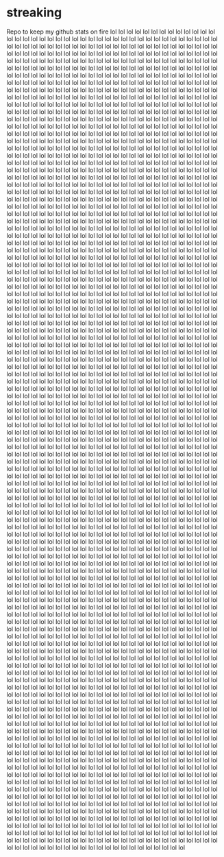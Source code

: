 # streaking
Repo to keep my github stats on fire
lol
lol
lol
lol
lol
lol
lol
lol
lol
lol
lol
lol
lol
lol
lol
lol
lol
lol
lol
lol
lol
lol
lol
lol
lol
lol
lol
lol
lol
lol
lol
lol
lol
lol
lol
lol
lol
lol
lol
lol
lol
lol
lol
lol
lol
lol
lol
lol
lol
lol
lol
lol
lol
lol
lol
lol
lol
lol
lol
lol
lol
lol
lol
lol
lol
lol
lol
lol
lol
lol
lol
lol
lol
lol
lol
lol
lol
lol
lol
lol
lol
lol
lol
lol
lol
lol
lol
lol
lol
lol
lol
lol
lol
lol
lol
lol
lol
lol
lol
lol
lol
lol
lol
lol
lol
lol
lol
lol
lol
lol
lol
lol
lol
lol
lol
lol
lol
lol
lol
lol
lol
lol
lol
lol
lol
lol
lol
lol
lol
lol
lol
lol
lol
lol
lol
lol
lol
lol
lol
lol
lol
lol
lol
lol
lol
lol
lol
lol
lol
lol
lol
lol
lol
lol
lol
lol
lol
lol
lol
lol
lol
lol
lol
lol
lol
lol
lol
lol
lol
lol
lol
lol
lol
lol
lol
lol
lol
lol
lol
lol
lol
lol
lol
lol
lol
lol
lol
lol
lol
lol
lol
lol
lol
lol
lol
lol
lol
lol
lol
lol
lol
lol
lol
lol
lol
lol
lol
lol
lol
lol
lol
lol
lol
lol
lol
lol
lol
lol
lol
lol
lol
lol
lol
lol
lol
lol
lol
lol
lol
lol
lol
lol
lol
lol
lol
lol
lol
lol
lol
lol
lol
lol
lol
lol
lol
lol
lol
lol
lol
lol
lol
lol
lol
lol
lol
lol
lol
lol
lol
lol
lol
lol
lol
lol
lol
lol
lol
lol
lol
lol
lol
lol
lol
lol
lol
lol
lol
lol
lol
lol
lol
lol
lol
lol
lol
lol
lol
lol
lol
lol
lol
lol
lol
lol
lol
lol
lol
lol
lol
lol
lol
lol
lol
lol
lol
lol
lol
lol
lol
lol
lol
lol
lol
lol
lol
lol
lol
lol
lol
lol
lol
lol
lol
lol
lol
lol
lol
lol
lol
lol
lol
lol
lol
lol
lol
lol
lol
lol
lol
lol
lol
lol
lol
lol
lol
lol
lol
lol
lol
lol
lol
lol
lol
lol
lol
lol
lol
lol
lol
lol
lol
lol
lol
lol
lol
lol
lol
lol
lol
lol
lol
lol
lol
lol
lol
lol
lol
lol
lol
lol
lol
lol
lol
lol
lol
lol
lol
lol
lol
lol
lol
lol
lol
lol
lol
lol
lol
lol
lol
lol
lol
lol
lol
lol
lol
lol
lol
lol
lol
lol
lol
lol
lol
lol
lol
lol
lol
lol
lol
lol
lol
lol
lol
lol
lol
lol
lol
lol
lol
lol
lol
lol
lol
lol
lol
lol
lol
lol
lol
lol
lol
lol
lol
lol
lol
lol
lol
lol
lol
lol
lol
lol
lol
lol
lol
lol
lol
lol
lol
lol
lol
lol
lol
lol
lol
lol
lol
lol
lol
lol
lol
lol
lol
lol
lol
lol
lol
lol
lol
lol
lol
lol
lol
lol
lol
lol
lol
lol
lol
lol
lol
lol
lol
lol
lol
lol
lol
lol
lol
lol
lol
lol
lol
lol
lol
lol
lol
lol
lol
lol
lol
lol
lol
lol
lol
lol
lol
lol
lol
lol
lol
lol
lol
lol
lol
lol
lol
lol
lol
lol
lol
lol
lol
lol
lol
lol
lol
lol
lol
lol
lol
lol
lol
lol
lol
lol
lol
lol
lol
lol
lol
lol
lol
lol
lol
lol
lol
lol
lol
lol
lol
lol
lol
lol
lol
lol
lol
lol
lol
lol
lol
lol
lol
lol
lol
lol
lol
lol
lol
lol
lol
lol
lol
lol
lol
lol
lol
lol
lol
lol
lol
lol
lol
lol
lol
lol
lol
lol
lol
lol
lol
lol
lol
lol
lol
lol
lol
lol
lol
lol
lol
lol
lol
lol
lol
lol
lol
lol
lol
lol
lol
lol
lol
lol
lol
lol
lol
lol
lol
lol
lol
lol
lol
lol
lol
lol
lol
lol
lol
lol
lol
lol
lol
lol
lol
lol
lol
lol
lol
lol
lol
lol
lol
lol
lol
lol
lol
lol
lol
lol
lol
lol
lol
lol
lol
lol
lol
lol
lol
lol
lol
lol
lol
lol
lol
lol
lol
lol
lol
lol
lol
lol
lol
lol
lol
lol
lol
lol
lol
lol
lol
lol
lol
lol
lol
lol
lol
lol
lol
lol
lol
lol
lol
lol
lol
lol
lol
lol
lol
lol
lol
lol
lol
lol
lol
lol
lol
lol
lol
lol
lol
lol
lol
lol
lol
lol
lol
lol
lol
lol
lol
lol
lol
lol
lol
lol
lol
lol
lol
lol
lol
lol
lol
lol
lol
lol
lol
lol
lol
lol
lol
lol
lol
lol
lol
lol
lol
lol
lol
lol
lol
lol
lol
lol
lol
lol
lol
lol
lol
lol
lol
lol
lol
lol
lol
lol
lol
lol
lol
lol
lol
lol
lol
lol
lol
lol
lol
lol
lol
lol
lol
lol
lol
lol
lol
lol
lol
lol
lol
lol
lol
lol
lol
lol
lol
lol
lol
lol
lol
lol
lol
lol
lol
lol
lol
lol
lol
lol
lol
lol
lol
lol
lol
lol
lol
lol
lol
lol
lol
lol
lol
lol
lol
lol
lol
lol
lol
lol
lol
lol
lol
lol
lol
lol
lol
lol
lol
lol
lol
lol
lol
lol
lol
lol
lol
lol
lol
lol
lol
lol
lol
lol
lol
lol
lol
lol
lol
lol
lol
lol
lol
lol
lol
lol
lol
lol
lol
lol
lol
lol
lol
lol
lol
lol
lol
lol
lol
lol
lol
lol
lol
lol
lol
lol
lol
lol
lol
lol
lol
lol
lol
lol
lol
lol
lol
lol
lol
lol
lol
lol
lol
lol
lol
lol
lol
lol
lol
lol
lol
lol
lol
lol
lol
lol
lol
lol
lol
lol
lol
lol
lol
lol
lol
lol
lol
lol
lol
lol
lol
lol
lol
lol
lol
lol
lol
lol
lol
lol
lol
lol
lol
lol
lol
lol
lol
lol
lol
lol
lol
lol
lol
lol
lol
lol
lol
lol
lol
lol
lol
lol
lol
lol
lol
lol
lol
lol
lol
lol
lol
lol
lol
lol
lol
lol
lol
lol
lol
lol
lol
lol
lol
lol
lol
lol
lol
lol
lol
lol
lol
lol
lol
lol
lol
lol
lol
lol
lol
lol
lol
lol
lol
lol
lol
lol
lol
lol
lol
lol
lol
lol
lol
lol
lol
lol
lol
lol
lol
lol
lol
lol
lol
lol
lol
lol
lol
lol
lol
lol
lol
lol
lol
lol
lol
lol
lol
lol
lol
lol
lol
lol
lol
lol
lol
lol
lol
lol
lol
lol
lol
lol
lol
lol
lol
lol
lol
lol
lol
lol
lol
lol
lol
lol
lol
lol
lol
lol
lol
lol
lol
lol
lol
lol
lol
lol
lol
lol
lol
lol
lol
lol
lol
lol
lol
lol
lol
lol
lol
lol
lol
lol
lol
lol
lol
lol
lol
lol
lol
lol
lol
lol
lol
lol
lol
lol
lol
lol
lol
lol
lol
lol
lol
lol
lol
lol
lol
lol
lol
lol
lol
lol
lol
lol
lol
lol
lol
lol
lol
lol
lol
lol
lol
lol
lol
lol
lol
lol
lol
lol
lol
lol
lol
lol
lol
lol
lol
lol
lol
lol
lol
lol
lol
lol
lol
lol
lol
lol
lol
lol
lol
lol
lol
lol
lol
lol
lol
lol
lol
lol
lol
lol
lol
lol
lol
lol
lol
lol
lol
lol
lol
lol
lol
lol
lol
lol
lol
lol
lol
lol
lol
lol
lol
lol
lol
lol
lol
lol
lol
lol
lol
lol
lol
lol
lol
lol
lol
lol
lol
lol
lol
lol
lol
lol
lol
lol
lol
lol
lol
lol
lol
lol
lol
lol
lol
lol
lol
lol
lol
lol
lol
lol
lol
lol
lol
lol
lol
lol
lol
lol
lol
lol
lol
lol
lol
lol
lol
lol
lol
lol
lol
lol
lol
lol
lol
lol
lol
lol
lol
lol
lol
lol
lol
lol
lol
lol
lol
lol
lol
lol
lol
lol
lol
lol
lol
lol
lol
lol
lol
lol
lol
lol
lol
lol
lol
lol
lol
lol
lol
lol
lol
lol
lol
lol
lol
lol
lol
lol
lol
lol
lol
lol
lol
lol
lol
lol
lol
lol
lol
lol
lol
lol
lol
lol
lol
lol
lol
lol
lol
lol
lol
lol
lol
lol
lol
lol
lol
lol
lol
lol
lol
lol
lol
lol
lol
lol
lol
lol
lol
lol
lol
lol
lol
lol
lol
lol
lol
lol
lol
lol
lol
lol
lol
lol
lol
lol
lol
lol
lol
lol
lol
lol
lol
lol
lol
lol
lol
lol
lol
lol
lol
lol
lol
lol
lol
lol
lol
lol
lol
lol
lol
lol
lol
lol
lol
lol
lol
lol
lol
lol
lol
lol
lol
lol
lol
lol
lol
lol
lol
lol
lol
lol
lol
lol
lol
lol
lol
lol
lol
lol
lol
lol
lol
lol
lol
lol
lol
lol
lol
lol
lol
lol
lol
lol
lol
lol
lol
lol
lol
lol
lol
lol
lol
lol
lol
lol
lol
lol
lol
lol
lol
lol
lol
lol
lol
lol
lol
lol
lol
lol
lol
lol
lol
lol
lol
lol
lol
lol
lol
lol
lol
lol
lol
lol
lol
lol
lol
lol
lol
lol
lol
lol
lol
lol
lol
lol
lol
lol
lol
lol
lol
lol
lol
lol
lol
lol
lol
lol
lol
lol
lol
lol
lol
lol
lol
lol
lol
lol
lol
lol
lol
lol
lol
lol
lol
lol
lol
lol
lol
lol
lol
lol
lol
lol
lol
lol
lol
lol
lol
lol
lol
lol
lol
lol
lol
lol
lol
lol
lol
lol
lol
lol
lol
lol
lol
lol
lol
lol
lol
lol
lol
lol
lol
lol
lol
lol
lol
lol
lol
lol
lol
lol
lol
lol
lol
lol
lol
lol
lol
lol
lol
lol
lol
lol
lol
lol
lol
lol
lol
lol
lol
lol
lol
lol
lol
lol
lol
lol
lol
lol
lol
lol
lol
lol
lol
lol
lol
lol
lol
lol
lol
lol
lol
lol
lol
lol
lol
lol
lol
lol
lol
lol
lol
lol
lol
lol
lol
lol
lol
lol
lol
lol
lol
lol
lol
lol
lol
lol
lol
lol
lol
lol
lol
lol
lol
lol
lol
lol
lol
lol
lol
lol
lol
lol
lol
lol
lol
lol
lol
lol
lol
lol
lol
lol
lol
lol
lol
lol
lol
lol
lol
lol
lol
lol
lol
lol
lol
lol
lol
lol
lol
lol
lol
lol
lol
lol
lol
lol
lol
lol
lol
lol
lol
lol
lol
lol
lol
lol
lol
lol
lol
lol
lol
lol
lol
lol
lol
lol
lol
lol
lol
lol
lol
lol
lol
lol
lol
lol
lol
lol
lol
lol
lol
lol
lol
lol
lol
lol
lol
lol
lol
lol
lol
lol
lol
lol
lol
lol
lol
lol
lol
lol
lol
lol
lol
lol
lol
lol
lol
lol
lol
lol
lol
lol
lol
lol
lol
lol
lol
lol
lol
lol
lol
lol
lol
lol
lol
lol
lol
lol
lol
lol
lol
lol
lol
lol
lol
lol
lol
lol
lol
lol
lol
lol
lol
lol
lol
lol
lol
lol
lol
lol
lol
lol
lol
lol
lol
lol
lol
lol
lol
lol
lol
lol
lol
lol
lol
lol
lol
lol
lol
lol
lol
lol
lol
lol
lol
lol
lol
lol
lol
lol
lol
lol
lol
lol
lol
lol
lol
lol
lol
lol
lol
lol
lol
lol
lol
lol
lol
lol
lol
lol
lol
lol
lol
lol
lol
lol
lol
lol
lol
lol
lol
lol
lol
lol
lol
lol
lol
lol
lol
lol
lol
lol
lol
lol
lol
lol
lol
lol
lol
lol
lol
lol
lol
lol
lol
lol
lol
lol
lol
lol
lol
lol
lol
lol
lol
lol
lol
lol
lol
lol
lol
lol
lol
lol
lol
lol
lol
lol
lol
lol
lol
lol
lol
lol
lol
lol
lol
lol
lol
lol
lol
lol
lol
lol
lol
lol
lol
lol
lol
lol
lol
lol
lol
lol
lol
lol
lol
lol
lol
lol
lol
lol
lol
lol
lol
lol
lol
lol
lol
lol
lol
lol
lol
lol
lol
lol
lol
lol
lol
lol
lol
lol
lol
lol
lol
lol
lol
lol
lol
lol
lol
lol
lol
lol
lol
lol
lol
lol
lol
lol
lol
lol
lol
lol
lol
lol
lol
lol
lol
lol
lol
lol
lol
lol
lol
lol
lol
lol
lol
lol
lol
lol
lol
lol
lol
lol
lol
lol
lol
lol
lol
lol
lol
lol
lol
lol
lol
lol
lol
lol
lol
lol
lol
lol
lol
lol
lol
lol
lol
lol
lol
lol
lol
lol
lol
lol
lol
lol
lol
lol
lol
lol
lol
lol
lol
lol
lol
lol
lol
lol
lol
lol
lol
lol
lol
lol
lol
lol
lol
lol
lol
lol
lol
lol
lol
lol
lol
lol
lol
lol
lol
lol
lol
lol
lol
lol
lol
lol
lol
lol
lol
lol
lol
lol
lol
lol
lol
lol
lol
lol
lol
lol
lol
lol
lol
lol
lol
lol
lol
lol
lol
lol
lol
lol
lol
lol
lol
lol
lol
lol
lol
lol
lol
lol
lol
lol
lol
lol
lol
lol
lol
lol
lol
lol
lol
lol
lol
lol
lol
lol
lol
lol
lol
lol
lol
lol
lol
lol
lol
lol
lol
lol
lol
lol
lol
lol
lol
lol
lol
lol
lol
lol
lol
lol
lol
lol
lol
lol
lol
lol
lol
lol
lol
lol
lol
lol
lol
lol
lol
lol
lol
lol
lol
lol
lol
lol
lol
lol
lol
lol
lol
lol
lol
lol
lol
lol
lol
lol
lol
lol
lol
lol
lol
lol
lol
lol
lol
lol
lol
lol
lol
lol
lol
lol
lol
lol
lol
lol
lol
lol
lol
lol
lol
lol
lol
lol
lol
lol
lol
lol
lol
lol
lol
lol
lol
lol
lol
lol
lol
lol
lol
lol
lol
lol
lol
lol
lol
lol
lol
lol
lol
lol
lol
lol
lol
lol
lol
lol
lol
lol
lol
lol
lol
lol
lol
lol
lol
lol
lol
lol
lol
lol
lol
lol
lol
lol
lol
lol
lol
lol
lol
lol
lol
lol
lol
lol
lol
lol
lol
lol
lol
lol
lol
lol
lol
lol
lol
lol
lol
lol
lol
lol
lol
lol
lol
lol
lol
lol
lol
lol
lol
lol
lol
lol
lol
lol
lol
lol
lol
lol
lol
lol
lol
lol
lol
lol
lol
lol
lol
lol
lol
lol
lol
lol
lol
lol
lol
lol
lol
lol
lol
lol
lol
lol
lol
lol
lol
lol
lol
lol
lol
lol
lol
lol
lol
lol
lol
lol
lol
lol
lol
lol
lol
lol
lol
lol
lol
lol
lol
lol
lol
lol
lol
lol
lol
lol
lol
lol
lol
lol
lol
lol
lol
lol
lol
lol
lol
lol
lol
lol
lol
lol
lol
lol
lol
lol
lol
lol
lol
lol
lol
lol
lol
lol
lol
lol
lol
lol
lol
lol
lol
lol
lol
lol
lol
lol
lol
lol
lol
lol
lol
lol
lol
lol
lol
lol
lol
lol
lol
lol
lol
lol
lol
lol
lol
lol
lol
lol
lol
lol
lol
lol
lol
lol
lol
lol
lol
lol
lol
lol
lol
lol
lol
lol
lol
lol
lol
lol
lol
lol
lol
lol
lol
lol
lol
lol
lol
lol
lol
lol
lol
lol
lol
lol
lol
lol
lol
lol
lol
lol
lol
lol
lol
lol
lol
lol
lol
lol
lol
lol
lol
lol
lol
lol
lol
lol
lol
lol
lol
lol
lol
lol
lol
lol
lol
lol
lol
lol
lol
lol
lol
lol
lol
lol
lol
lol
lol
lol
lol
lol
lol
lol
lol
lol
lol
lol
lol
lol
lol
lol
lol
lol
lol
lol
lol
lol
lol
lol
lol
lol
lol
lol
lol
lol
lol
lol
lol
lol
lol
lol
lol
lol
lol
lol
lol
lol
lol
lol
lol
lol
lol
lol
lol
lol
lol
lol
lol
lol
lol
lol
lol
lol
lol
lol
lol
lol
lol
lol
lol
lol
lol
lol
lol
lol
lol
lol
lol
lol
lol
lol
lol
lol
lol
lol
lol
lol
lol
lol
lol
lol
lol
lol
lol
lol
lol
lol
lol
lol
lol
lol
lol
lol
lol
lol
lol
lol
lol
lol
lol
lol
lol
lol
lol
lol
lol
lol
lol
lol
lol
lol
lol
lol
lol
lol
lol
lol
lol
lol
lol
lol
lol
lol
lol
lol
lol
lol
lol
lol
lol
lol
lol
lol
lol
lol
lol
lol
lol
lol
lol
lol
lol
lol
lol
lol
lol
lol
lol
lol
lol
lol
lol
lol
lol
lol
lol
lol
lol
lol
lol
lol
lol
lol
lol
lol
lol
lol
lol
lol
lol
lol
lol
lol
lol
lol
lol
lol
lol
lol
lol
lol
lol
lol
lol
lol
lol
lol
lol
lol
lol
lol
lol
lol
lol
lol
lol
lol
lol
lol
lol
lol
lol
lol
lol
lol
lol
lol
lol
lol
lol
lol
lol
lol
lol
lol
lol
lol
lol
lol
lol
lol
lol
lol
lol
lol
lol
lol
lol
lol
lol
lol
lol
lol
lol
lol
lol
lol
lol
lol
lol
lol
lol
lol
lol
lol
lol
lol
lol
lol
lol
lol
lol
lol
lol
lol
lol
lol
lol
lol
lol
lol
lol
lol
lol
lol
lol
lol
lol
lol
lol
lol
lol
lol
lol
lol
lol
lol
lol
lol
lol
lol
lol
lol
lol
lol
lol
lol
lol
lol
lol
lol
lol
lol
lol
lol
lol
lol
lol
lol
lol
lol
lol
lol
lol
lol
lol
lol
lol
lol
lol
lol
lol
lol
lol
lol
lol
lol
lol
lol
lol
lol
lol
lol
lol
lol
lol
lol
lol
lol
lol
lol
lol
lol
lol
lol
lol
lol
lol
lol
lol
lol
lol
lol
lol
lol
lol
lol
lol
lol
lol
lol
lol
lol
lol
lol
lol
lol
lol
lol
lol
lol
lol
lol
lol
lol
lol
lol
lol
lol
lol
lol
lol
lol
lol
lol
lol
lol
lol
lol
lol
lol
lol
lol
lol
lol
lol
lol
lol
lol
lol
lol
lol
lol
lol
lol
lol
lol
lol
lol
lol
lol
lol
lol
lol
lol
lol
lol
lol
lol
lol
lol
lol
lol
lol
lol
lol
lol
lol
lol
lol
lol
lol
lol
lol
lol
lol
lol
lol
lol
lol
lol
lol
